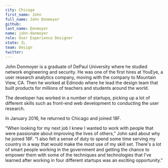 ```yaml
---
city: Chicago
first_name: John
full_name: John Donmoyer
github: 
last_name: Donmoyer
name: john-donmoyer
role: User Experience Designer
state: IL
team: Design
twitter: 
---
```

John Donmoyer is a graduate of DePaul University where he studied network engineering and security. He was one of the first hires at YouEye, a user research analytics company, moving with the company to Mountain View, CA. Then he worked at Edmodo where he lead the design team that built products for millions of teachers and students around the world. 

The developer has worked in a number of startups, picking up a lot of different skills such as front-end web development to conducting the user research.

In January 2016, he returned to Chicago and joined 18F.

“When looking for my next job I knew I wanted to work with people that were passionate about improving the lives of others,” John said about why he joined 18F. “I also felt a sense of duty to spend some time serving my country in a way that would make the most use of my skill set. There's a lot of smart people working in the government and getting the chance to empower them with some of the techniques and technologies that I've learned after working in four different startups was an exciting opportunity.” 
